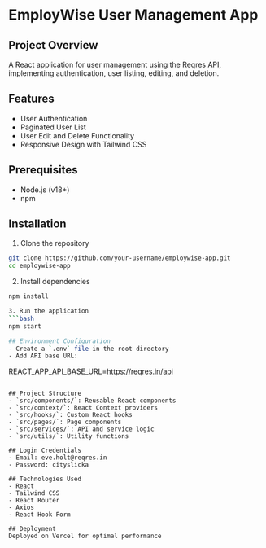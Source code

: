 # EmployWise User Management App

## Project Overview
A React application for user management using the Reqres API, implementing authentication, user listing, editing, and deletion.

## Features
- User Authentication
- Paginated User List
- User Edit and Delete Functionality
- Responsive Design with Tailwind CSS

## Prerequisites
- Node.js (v18+)
- npm 

## Installation

1. Clone the repository
```bash
git clone https://github.com/your-username/employwise-app.git
cd employwise-app
```

2. Install dependencies
```bash
npm install

3. Run the application
```bash
npm start

## Environment Configuration
- Create a `.env` file in the root directory
- Add API base URL: 
  ```
  REACT_APP_API_BASE_URL=https://reqres.in/api
  ```

## Project Structure
- `src/components/`: Reusable React components
- `src/context/`: React Context providers
- `src/hooks/`: Custom React hooks
- `src/pages/`: Page components
- `src/services/`: API and service logic
- `src/utils/`: Utility functions

## Login Credentials
- Email: eve.holt@reqres.in
- Password: cityslicka

## Technologies Used
- React
- Tailwind CSS
- React Router
- Axios
- React Hook Form

## Deployment
Deployed on Vercel for optimal performance

